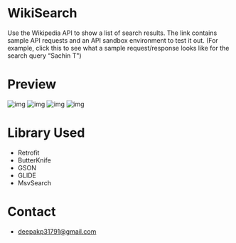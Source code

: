 # WikiSearch
Use the Wikipedia API  to show a list of search results. 
The link contains sample API requests and an API sandbox environment to test it out. 
(For example, click this to see what a sample request/response looks like for the search query “Sachin T")

# Preview
![img](images/A.png)
![img](images/B.png)
![img](images/C.png)
![img](images/D.png)

# Library Used
- Retrofit
- ButterKnife
- GSON
- GLIDE
- MsvSearch


# Contact
- deepakp31791@gmail.com
